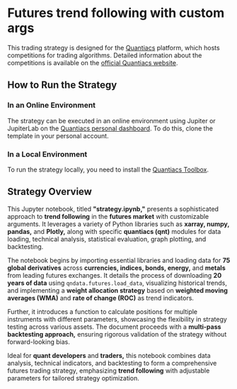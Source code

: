 # Futures trend following with custom args

This trading strategy is designed for the [Quantiacs](https://quantiacs.com/contest) platform, which hosts competitions for trading algorithms. Detailed information about the competitions is available on the [official Quantiacs website](https://quantiacs.com/contest).

## How to Run the Strategy

### In an Online Environment

The strategy can be executed in an online environment using Jupiter or JupiterLab on the [Quantiacs personal dashboard](https://quantiacs.com/personalpage/homepage). To do this, clone the template in your personal account.

### In a Local Environment

To run the strategy locally, you need to install the [Quantiacs Toolbox](https://github.com/quantiacs/toolbox).

## Strategy Overview

This Jupyter notebook, titled **"strategy.ipynb,"** presents a sophisticated approach to **trend following** in the **futures market** with customizable arguments. It leverages a variety of Python libraries such as **xarray, numpy, pandas,** and **Plotly,** along with specific **quantiacs (qnt)** modules for data loading, technical analysis, statistical evaluation, graph plotting, and backtesting.

The notebook begins by importing essential libraries and loading data for **75 global derivatives** across **currencies, indices, bonds, energy,** and **metals** from leading futures exchanges. It details the process of downloading **20 years of data** using `qndata.futures.load_data`, visualizing historical trends, and implementing a **weight allocation strategy** based on **weighted moving averages (WMA)** and **rate of change (ROC)** as trend indicators.

Further, it introduces a function to calculate positions for multiple instruments with different parameters, showcasing the flexibility in strategy testing across various assets. The document proceeds with a **multi-pass backtesting approach,** ensuring rigorous validation of the strategy without forward-looking bias.

Ideal for **quant developers** and **traders,** this notebook combines data analysis, technical indicators, and backtesting to form a comprehensive futures trading strategy, emphasizing **trend following** with adjustable parameters for tailored strategy optimization.
